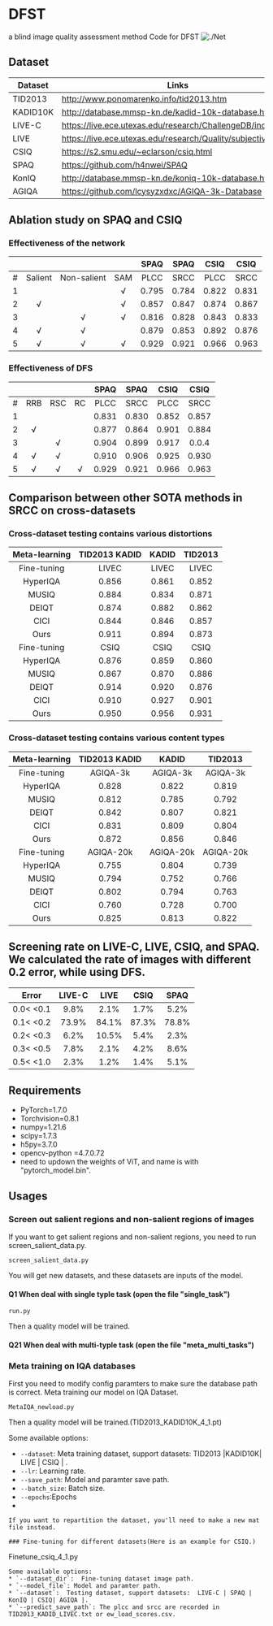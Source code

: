 # DFST
a blind image quality assessment method
Code for DFST
![./Net](network.png)

## Dataset
| Dataset   | Links                                                       |
| --------- | ----------------------------------------------------------- |
| TID2013      | http://www.ponomarenko.info/tid2013.htm     |
| KADID10K      | http://database.mmsp-kn.de/kadid-10k-database.html      |
| LIVE-C      | https://live.ece.utexas.edu/research/ChallengeDB/index.html      |
| LIVE      | https://live.ece.utexas.edu/research/Quality/subjective.htm          |
| CSIQ      | https://s2.smu.edu/~eclarson/csiq.html |
| SPAQ      | https://github.com/h4nwei/SPAQ |
| KonIQ      | http://database.mmsp-kn.de/koniq-10k-database.html |
| AGIQA     |  https://github.com/lcysyzxdxc/AGIQA-3k-Database |

## Ablation study on SPAQ and CSIQ 

### Effectiveness of the network
|    |       |        |    | SPAQ     |    SPAQ |    CSIQ |  CSIQ  |
| :---: |    :---:     |    :---:    |  :---: | :---:     |    :----: |    :---: |  :-----:  |
|   #   |        Salient   |   Non-salient        |   SAM  |    PLCC  |    SRCC |  PLCC   |  SRCC  |
|   1   |                  |                      |   √    |   0.795  |   0.784 |  0.822  | 0.831  |
|   2   |   √              |                      |   √    |   0.857  |   0.847 |  0.874  | 0.867  |
|   3   |                  |     √                |   √    |   0.816  |   0.828 |  0.843  | 0.833  |
|   4   |   √              |     √                |        |   0.879  |   0.853 | 0.892   | 0.876  |
|   5   |   √              |     √                |   √    |   0.929  |   0.921 | 0.966   | 0.963  |

### Effectiveness of DFS
|    |       |        |    | SPAQ     |    SPAQ |    CSIQ |  CSIQ  |
|  :---: |    :---:     |    :---:    | :---: | :---:     |    :----: |    :---: |  :-----:  |
|   #   |     RRB          |   RSC                |   RC   |    PLCC  |    SRCC |  PLCC   |  SRCC  |
|   1   |                  |                      |        |   0.831  |   0.830 |  0.852  | 0.857  |
|   2   |   √              |                      |        |   0.877  |   0.864 |  0.901  | 0.884  |
|   3   |                  |     √                |        |   0.904  |   0.899 |  0.917  | 0.0.4  |
|   4   |   √              |     √                |        |   0.910  |   0.906 | 0.925   | 0.930  |
|   5   |   √              |     √                |   √    |   0.929  |   0.921 | 0.966   | 0.963  |


## Comparison between other SOTA methods in SRCC on cross-datasets

### Cross-dataset testing contains various distortions
|   Meta-learning  |   TID2013   KADID    |  KADID  |  TID2013 | 
|    :---:    |    :---:     |    :---:    |  :---:    |
|   Fine-tuning  |   LIVEC    |  LIVEC  |  LIVEC |
|   HyperIQA     |   0.856    |  0.861  |  0.852 |
|   MUSIQ        |   0.884    |  0.834  |  0.871 |
|   DEIQT        |   0.874    |  0.882  |  0.862 |
|   CICI         |   0.844    |  0.846  |  0.857 |
|   Ours         |   0.911    |  0.894  |  0.873 |
|   Fine-tuning  |   CSIQ     |  CSIQ   |  CSIQ  |
|   HyperIQA     |   0.876    |  0.859  |  0.860 |
|   MUSIQ        |   0.867    |  0.870  |  0.886 |
|   DEIQT        |   0.914    |  0.920  |  0.876 |
|   CICI         |   0.910    |  0.927  |  0.901 |
|   Ours         |   0.950    |  0.956  |  0.931 |

### Cross-dataset testing contains various content types
|   Meta-learning  |   TID2013   KADID    |  KADID  |  TID2013 | 
|    :---:    |    :---:     |    :---:    |  :---:    |
|   Fine-tuning  |   AGIQA-3k | AGIQA-3k|AGIQA-3k|
|   HyperIQA     |   0.828    |  0.822  |  0.819 |
|   MUSIQ        |   0.812    |  0.785  |  0.792 |
|   DEIQT        |   0.842    |  0.807  |  0.821 |
|   CICI         |   0.831    |  0.809  |  0.804 |
|   Ours         |   0.872    |  0.856  |  0.846 |
|   Fine-tuning  |  AGIQA-20k |AGIQA-20k|AGIQA-20k|
|   HyperIQA     |   0.755    |  0.804  |  0.739  |
|   MUSIQ        |   0.794    |  0.752  |  0.766  |
|   DEIQT        |   0.802    |  0.794  |  0.763  |
|   CICI         |   0.760    |  0.728  |  0.700  |
|   Ours         |   0.825    |  0.813  |  0.822  |

## Screening rate on LIVE-C, LIVE, CSIQ, and SPAQ. We calculated the rate of images with different 0.2 error, while using DFS.
|   Error  |   LIVE-C |  LIVE  |  CSIQ |  SPAQ  | 
|   :---:  |   :---:  |  :---: | :---: |  :---: |
|   0.0< <0.1   |   9.8%    |  2.1% | 1.7%  |  5.2%  |
|   0.1< <0.2   |   73.9%   |  84.1% | 87.3%  |  78.8%  |
|   0.2< <0.3   |   6.2%    |  10.5% | 5.4%  |  2.3%  |
|   0.3< <0.5   |   7.8%    |  2.1% | 4.2%  |  8.6%  |
|   0.5< <1.0   |   2.3%    |  1.2% | 1.4%  |  5.1%  |


## Requirements
- PyTorch=1.7.0
- Torchvision=0.8.1
- numpy=1.21.6
- scipy=1.7.3
- h5py=3.7.0
- opencv-python =4.7.0.72
- need to updown the weights of ViT, and name is with "pytorch_model.bin".
## Usages

### Screen out salient regions and non-salient regions of images

If you want to get salient regions and non-salient regions, you need to run screen_salient_data.py.

```
screen_salient_data.py
```

You will get new datasets, and these datasets are inputs of the model.


####  Q1  When deal with single typle task (open the file "single_task")
```
run.py
```
Then a quality model will be trained.

####  Q21  When deal with multi-typle task (open the file "meta_multi_tasks")
### Meta training on IQA databases
First you need to modify config paramters to make sure the database path is correct.
Meta training  our model on IQA Dataset.
```
MetaIQA_newload.py
```
Then a quality model will be trained.(TID2013_KADID10K_4_1.pt)

Some available options:
* `--dataset`: Meta training  dataset, support datasets: TID2013 |KADID10K| LIVE | CSIQ | .
* `--lr`: Learning rate.
* `--save_path`: Model and paramter save path.
* `--batch_size`: Batch size.
* `--epochs`:Epochs
* 
```
If you want to repartition the dataset, you'll need to make a new mat file instead.

### Fine-tuning for different datasets(Here is an example for CSIQ.)
```
Finetune_csiq_4_1.py
```
Some available options:
* `--dataset_dir`:  Fine-tuning dataset image path.
* `--model_file`: Model and paramter path.
* `--dataset`:  Testing dataset, support datasets:  LIVE-C | SPAQ | KonIQ | CSIQ| AGIQA |.
* `--predict_save_path`: The plcc and srcc are recorded in TID2013_KADID_LIVEC.txt or ew_load_scores.csv.

